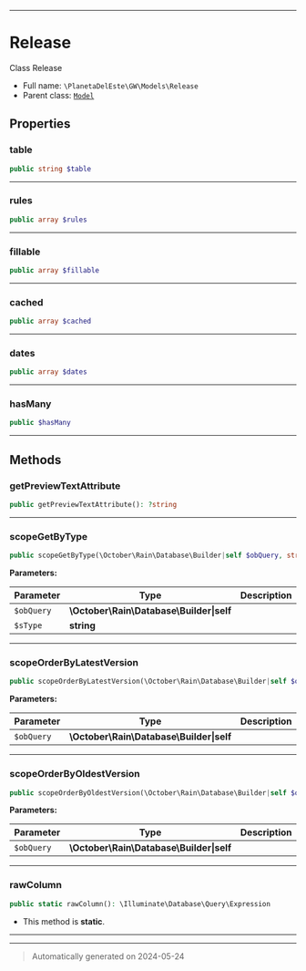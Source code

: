 ***

# Release

Class Release



* Full name: `\PlanetaDelEste\GW\Models\Release`
* Parent class: [`Model`](../../../Model.md)



## Properties


### table



```php
public string $table
```






***

### rules



```php
public array $rules
```






***

### fillable



```php
public array $fillable
```






***

### cached



```php
public array $cached
```






***

### dates



```php
public array $dates
```






***

### hasMany



```php
public $hasMany
```






***

## Methods


### getPreviewTextAttribute



```php
public getPreviewTextAttribute(): ?string
```












***

### scopeGetByType



```php
public scopeGetByType(\October\Rain\Database\Builder|self $obQuery, string $sType): \October\Rain\Database\Builder|self
```








**Parameters:**

| Parameter | Type | Description |
|-----------|------|-------------|
| `$obQuery` | **\October\Rain\Database\Builder&#124;self** |  |
| `$sType` | **string** |  |





***

### scopeOrderByLatestVersion



```php
public scopeOrderByLatestVersion(\October\Rain\Database\Builder|self $obQuery): \October\Rain\Database\Builder|self
```








**Parameters:**

| Parameter | Type | Description |
|-----------|------|-------------|
| `$obQuery` | **\October\Rain\Database\Builder&#124;self** |  |





***

### scopeOrderByOldestVersion



```php
public scopeOrderByOldestVersion(\October\Rain\Database\Builder|self $obQuery): \October\Rain\Database\Builder|self
```








**Parameters:**

| Parameter | Type | Description |
|-----------|------|-------------|
| `$obQuery` | **\October\Rain\Database\Builder&#124;self** |  |





***

### rawColumn



```php
public static rawColumn(): \Illuminate\Database\Query\Expression
```



* This method is **static**.








***


***
> Automatically generated on 2024-05-24
